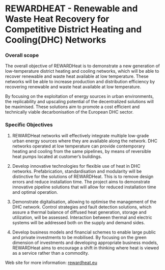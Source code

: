# REWARDHEAT - Renewable and Waste Heat Recovery for Competitive District Heating and Cooling(DHC) Networks

### Overall scope

The overall objective of REWARDHeat is to demonstrate a new generation of low-temperature district heating and cooling networks, which will be able to recover renewable and waste heat available at low temperature. These networks will be able to increase production and distribution efficiency by recovering renewable and waste heat available at low temperature.

By focusing on the exploitation of energy sources in urban environments, the replicability and upscaling potential of the decentralized solutions will be maximised. These solutions aim to promote a cost efficient and technically viable decarbonisation of the European DHC sector.

### Specific Objectives

1. REWARDHeat networks will effectively integrate multiple low-grade urban energy sources where they are available along the network. DHC networks operated at low temperature can provide contemporary heating and cooling from the same pipelines, by means of reversible heat pumps located at customer’s buildings.

2. Develop innovative technologies for flexible use of heat in DHC networks. Prefabrication, standardisation and modularity will be distinctive for the solutions of REWARDHeat. This is to remove design errors and reduce installation time. The project aims to demonstrate innovative pipeline solutions that will allow for reduced installation time and optimal operation.

3. Demonstrate digitalisation, allowing to optimise the management of the DHC network. Control strategies and fault detection solutions, which assure a thermal balance of diffused heat generation, storage and utilization, will be assessed. Interaction between thermal and electric systems will be addressed both on the supply and demand sides. 

4. Develop business models and financial schemes to enable large public and private investments to be mobilised. By focusing on the green dimension of investments and developing appropriate business models, REWARDHeat aims to encourage a shift in thinking where heat is viewed as a service rather than a commodity.


Web site for more information: [rewardheat.eu](https://www.rewardheat.eu/en/home) 
